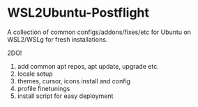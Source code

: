# WSL2Ubuntu-Postflight

A collection of common configs/addons/fixes/etc for Ubuntu on WSL2/WSLg for fresh installations.

2DO!

1. add common apt repos, apt update, upgrade etc.
2. locale setup
3. themes, cursor, icons install and config
4. profile finetunings
5. install script for easy deployment
